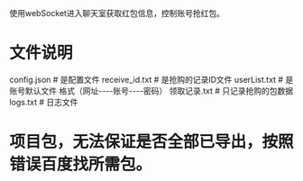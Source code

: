 使用webSocket进入聊天室获取红包信息，控制账号抢红包。

# 文件说明
config.json # 是配置文件
receive_id.txt # 是抢购的记录ID文件
userList.txt # 是账号默认文件 格式（网址----账号----密码）
领取记录.txt # 只记录抢购的包数据
logs.txt # 日志文件

# 项目包，无法保证是否全部已导出，按照错误百度找所需包。
